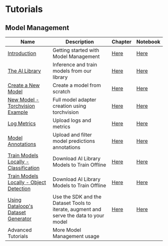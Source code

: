 # Tutorials

## Model Management
| Name | Description | Chapter | Notebook |
| --- | --- | --- | --- |
| [Introduction](model_management/introduction/chapter.md) | Getting started with Model Management | [Here](tutorials/model_management/introduction/chapter.md) | [Here](tutorials/model_management/introduction/chapter.ipynb) |
| [The AI Library](model_management/ai_library/chapter.md) | Inference and train models from our library | [Here](tutorials/model_management/ai_library/chapter.md) | [Here](tutorials/model_management/ai_library/chapter.ipynb) |
| [Create a New Model](model_management/create_new_model/chapter.md) | Create a model from scratch | [Here](tutorials/model_management/create_new_model/chapter.md) | [Here](tutorials/model_management/create_new_model/chapter.ipynb) |
| [New Model - Torchvision Example](model_management/new_model_torchvision_example/chapter.md) | Full model adapter creation using torchvision | [Here](tutorials/model_management/new_model_torchvision_example/chapter.md) | [Here](tutorials/model_management/new_model_torchvision_example/chapter.ipynb) |
| [Log Metrics](model_management/advance/model_metrics/chapter.md) | Upload logs and metrics | [Here](tutorials/model_management/advance/model_metrics/chapter.md) | [Here](tutorials/model_management/advance/model_metrics/chapter.ipynb) |
| [Model Annotations](model_management/advance/model_annotations/chapter.md) | Upload and filter model predictions annotations | [Here](tutorials/model_management/advance/model_annotations/chapter.md) | [Here](tutorials/model_management/advance/model_annotations/chapter.ipynb) |
| [Train Models Locally - Classification](model_management/advance/train_models_locally/classification/chapter.md) | Download AI Library Models to Train Offline | [Here](tutorials/model_management/advance/train_models_locally/classification/chapter.md) | [Here](tutorials/model_management/advance/train_models_locally/classification/chapter.ipynb) |
| [Train Models Locally - Object Detection](model_management/advance/train_models_locally/object_detection/chapter.md) | Download AI Library Models to Train Offline | [Here](tutorials/model_management/advance/train_models_locally/object_detection/chapter.md) | [Here](tutorials/model_management/advance/train_models_locally/object_detection/chapter.ipynb) |
| [Using Dataloop's Dataset Generator](model_management/advance/dataloop_dataset_generator/chapter.md) | Use the SDK and the Dataset Tools to iterate, augment and serve the data to your model | [Here](tutorials/model_management/advance/dataloop_dataset_generator/chapter.md) | [Here](tutorials/model_management/advance/dataloop_dataset_generator/chapter.ipynb) |
| Advanced Tutorials | More Model Management usage | | |